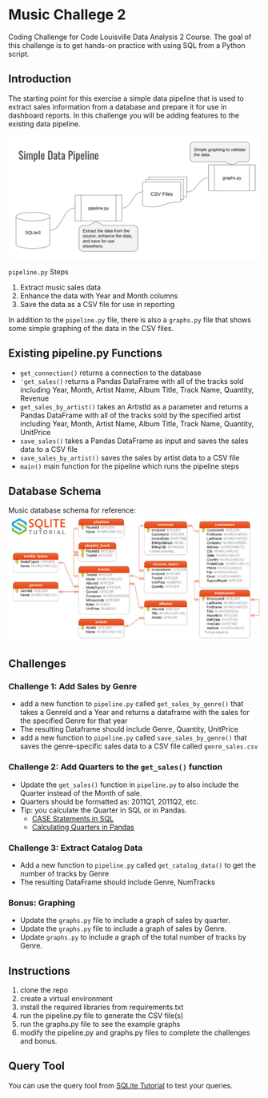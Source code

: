 # Music Challege 2
Coding Challenge for Code Louisville Data Analysis 2 Course. The goal of this challenge is to get hands-on practice with using SQL from a Python script.

## Introduction

 The starting point for this exercise a simple data pipeline that is used to extract sales information from a database and prepare it for use in dashboard reports. In this challenge you will be adding features to the existing data pipeline. 

 ![pipelie diagram](pipeline.png)

 `pipeline.py` Steps
 
 1. Extract music sales data
 1. Enhance the data with Year and Month columns
 1. Save the data as a CSV file for use in reporting

 In addition to the `pipeline.py` file, there is also a `graphs.py` file that shows some simple graphing of the data in the CSV files.

## Existing pipeline.py Functions

- `get_connection()` returns a connection to the database
- `'get_sales()` returns a Pandas DataFrame with all of the tracks sold including Year, Month, Artist Name, Album Title, Track Name, Quantity, Revenue
- `get_sales_by_artist()` takes an ArtistId as a parameter and returns a Pandas DataFrame with all of the tracks sold by the specified artist including Year, Month, Artist Name, Album Title, Track Name, Quantity, UnitPrice
- `save_sales()` takes a Pandas DataFrame as input and saves the sales data to a CSV file
- `save_sales_by_artist()` saves the sales by artist data to a CSV file
- `main()` main function for the pipeline which runs the pipeline steps

## Database Schema

Music database schema for reference:
 ![datbase schema](sqlite-sample-database-color.jpg)
## Challenges
### Challenge 1: Add Sales by Genre
- add a new function to `pipeline.py` called `get_sales_by_genre()` that takes a GenreId and a Year and returns a dataframe with the sales for the specified Genre for that year
- The resulting Dataframe should include Genre, Quantity, UnitPrice
- add a new function to `pipeline.py` called `save_sales_by_genre()` that saves the genre-specific sales data to a CSV file called `genre_sales.csv`


### Challenge 2: Add Quarters to the `get_sales()` function

- Update the `get_sales()` function in `pipeline.py` to also include the Quarter instead of the Month of sale.
- Quarters should be formatted as: 2011Q1, 2011Q2, etc.
- Tip: you calculate the Quarter in SQL or in Pandas.
    - [CASE Statements in SQL](https://mode.com/sql-tutorial/sql-case/)
    - [Calculating Quarters in Pandas](https://datascienceparichay.com/article/get-quarter-from-date-in-pandas/)

### Challenge 3: Extract Catalog Data

- Add a new function to `pipeline.py` called `get_catalog_data()` to get the number of tracks by Genre
- The resulting DataFrame should include Genre, NumTracks

### Bonus: Graphing 
- Update the `graphs.py` file to include a graph of sales by quarter.
- Update the `graphs.py` file to include a graph of sales by Genre.
- Update `graphs.py` to include a graph of the total number of tracks by Genre.

## Instructions

1. clone the repo
1. create a virtual environment
1. install the required libraries from requirements.txt
1. run the pipeline.py file to generate the CSV file(s)
1. run the graphs.py file to see the example graphs
1. modify the pipeline.py and graphs.py files to complete the challenges and bonus.

## Query Tool
You can use the query tool from [SQLite Tutorial](https://www.sqlitetutorial.net/tryit/) to test your queries.